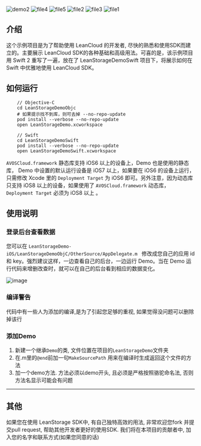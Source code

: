![demo2](https://cloud.githubusercontent.com/assets/5022872/7852211/71f4ac66-052c-11e5-868a-b98b34867a06.png)
![file4](https://cloud.githubusercontent.com/assets/5022872/9400930/482426f8-47fa-11e5-9cad-4763975802a1.png)
![file5](https://cloud.githubusercontent.com/assets/5022872/9400936/58faf380-47fa-11e5-944b-8d9065366b61.png)
![file2](https://cloud.githubusercontent.com/assets/5022872/9401070/2d2737a8-47fc-11e5-852f-7cd44603d5eb.png)
![file3](https://cloud.githubusercontent.com/assets/5022872/9401080/4fe8a268-47fc-11e5-8486-752060611320.png)
![file1](https://cloud.githubusercontent.com/assets/5022872/9401084/59601560-47fc-11e5-8b38-cc09a3584b70.png)

## 介绍
这个示例项目是为了帮助使用 LeanCloud 的开发者, 尽快的熟悉和使用SDK而建立的。主要展示 LeanCloud SDK的各种基础和高级用法。可喜的是，该示例项目用 Swift 2 重写了一遍，放在了 LeanStorageDemoSwift 项目下，将展示如何在 Swift 中优雅地使用 LeanCloud SDK。

## 如何运行

```
 	// Objective-C 
 	cd LeanStorageDemoObjc
    # 如果提示找不到库，则可去掉 --no-repo-update
    pod install --verbose --no-repo-update 
    open LeanStorageDemo.xcworkspace
   
    // Swift
    cd LeanStorageDemoSwift
    pod install --verbose --no-repo-update
    open LeanStorageDemoSwift.xcworkspace
```

 `AVOSCloud.framework` 静态库支持 iOS6 以上的设备上，Demo 也是使用的静态库， Demo 中设置的默认运行设备是 iOS7 以上，如果要在 iOS6 的设备上运行，只需修改 Xcode 里的 `Deployment Target` 为 iOS6 即可。另外注意，因为动态库只支持 iOS8 以上的设备，如果使用了 `AVOSCloud.framework` 动态库， `Deployment Target` 必须为 iOS8 以上 。

## 使用说明

### 登录后台查看数据

您可以在 ```LeanStorageDemo-iOS/LeanStorageDemoObjC/OtherSource/AppDelegate.m ``` 修改成您自己的应用 id 和 key。强烈建议这样，一边查看自己的后台，一边运行 Demo。当在 Demo 运行代码来增删改查时，就可以在自己的后台看到相应的数据变化。

![image](https://cloud.githubusercontent.com/assets/5022872/7763947/3b25548e-007b-11e5-9a1b-af3ca1806175.png)


### 编译警告
代码中有一些人为添加的编译,是为了引起您足够的重视, 如果觉得没问题可以删除掉该行

### 添加Demo

1. 新建一个继承`Demo`的类, 文件位置在项目的`LeanStorageDemo`文件夹
2. 在.m里的`@end`前加一句`MakeSourcePath` 用来在编译时生成返回这个文件的方法
3. 加一个demo方法. 方法必须以demo开头, 且必须是严格按照骆驼命名法, 否则方法名显示可能会有问题

----
## 其他

如果您在使用 LeanStorage SDK中, 有自己独特高效的用法, 非常欢迎您fork 并提交pull request, 帮助其他开发者更好的使用SDK. 我们将在本项目的贡献者中, 加入您的名字和联系方式(如果您同意的话)
